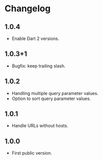 # Changelog

## 1.0.4

- Enable Dart 2 versions.

## 1.0.3+1

- Bugfix: keep trailing slash.

## 1.0.2

- Handling multiple query parameter values.
- Option to sort query parameter values.

## 1.0.1

- Handle URLs without hosts.

## 1.0.0

- First public version.
